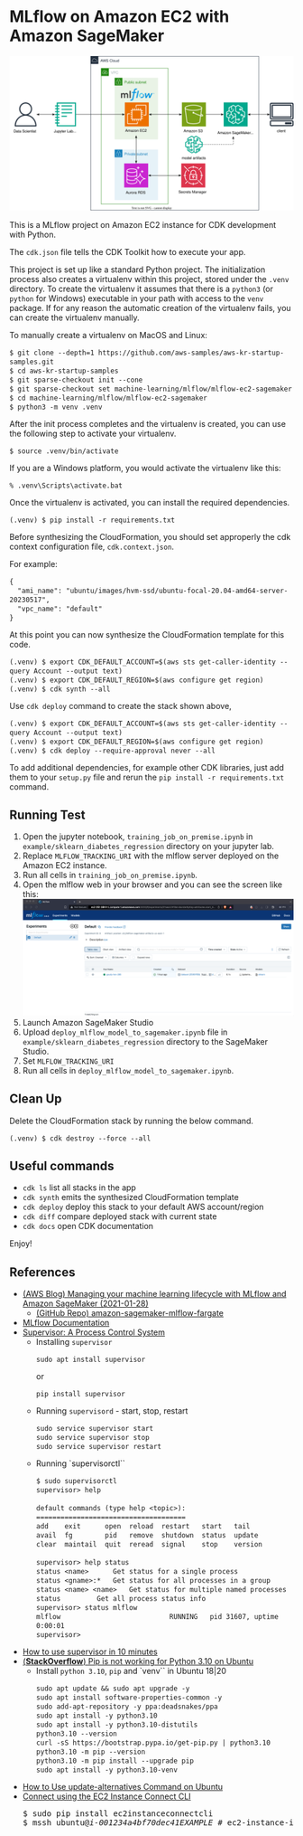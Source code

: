 
# MLflow on Amazon EC2 with Amazon SageMaker

![mlflow-sagemaker-arch](./mlflow-sagemaker-arch.svg)

This is a MLflow project on Amazon EC2 instance for CDK development with Python.

The `cdk.json` file tells the CDK Toolkit how to execute your app.

This project is set up like a standard Python project.  The initialization
process also creates a virtualenv within this project, stored under the `.venv`
directory.  To create the virtualenv it assumes that there is a `python3`
(or `python` for Windows) executable in your path with access to the `venv`
package. If for any reason the automatic creation of the virtualenv fails,
you can create the virtualenv manually.

To manually create a virtualenv on MacOS and Linux:

```
$ git clone --depth=1 https://github.com/aws-samples/aws-kr-startup-samples.git
$ cd aws-kr-startup-samples
$ git sparse-checkout init --cone
$ git sparse-checkout set machine-learning/mlflow/mlflow-ec2-sagemaker
$ cd machine-learning/mlflow/mlflow-ec2-sagemaker
$ python3 -m venv .venv
```

After the init process completes and the virtualenv is created, you can use the following
step to activate your virtualenv.

```
$ source .venv/bin/activate
```

If you are a Windows platform, you would activate the virtualenv like this:

```
% .venv\Scripts\activate.bat
```

Once the virtualenv is activated, you can install the required dependencies.

```
(.venv) $ pip install -r requirements.txt
```

Before synthesizing the CloudFormation, you should set approperly the cdk context configuration file, `cdk.context.json`.

For example:

```
{
  "ami_name": "ubuntu/images/hvm-ssd/ubuntu-focal-20.04-amd64-server-20230517",
  "vpc_name": "default"
}
```

At this point you can now synthesize the CloudFormation template for this code.

```
(.venv) $ export CDK_DEFAULT_ACCOUNT=$(aws sts get-caller-identity --query Account --output text)
(.venv) $ export CDK_DEFAULT_REGION=$(aws configure get region)
(.venv) $ cdk synth --all
```

Use `cdk deploy` command to create the stack shown above,

```
(.venv) $ export CDK_DEFAULT_ACCOUNT=$(aws sts get-caller-identity --query Account --output text)
(.venv) $ export CDK_DEFAULT_REGION=$(aws configure get region)
(.venv) $ cdk deploy --require-approval never --all
```

To add additional dependencies, for example other CDK libraries, just add
them to your `setup.py` file and rerun the `pip install -r requirements.txt`
command.


## Running Test

1. Open the jupyter notebook, `training_job_on_premise.ipynb` in `example/sklearn_diabetes_regression` directory on your jupyter lab.
2. Replace `MLFLOW_TRACKING_URI` with the mlflow server deployed on the Amazon EC2 instance.
3. Run all cells in `training_job_on_premise.ipynb`.
4. Open the mlflow web in your browser and you can see the screen like this:
   ![mlflow-v2.6.0-web-ui](./mlflow-v2.6.0-web-ui.png)
5. Launch Amazon SageMaker Studio
6. Upload `deploy_mlflow_model_to_sagemaker.ipynb` file in `example/sklearn_diabetes_regression` directory to the SageMaker Studio.
7. Set `MLFLOW_TRACKING_URI`
8. Run all cells in `deploy_mlflow_model_to_sagemaker.ipynb`.


## Clean Up

Delete the CloudFormation stack by running the below command.

```
(.venv) $ cdk destroy --force --all
```

## Useful commands

 * `cdk ls`          list all stacks in the app
 * `cdk synth`       emits the synthesized CloudFormation template
 * `cdk deploy`      deploy this stack to your default AWS account/region
 * `cdk diff`        compare deployed stack with current state
 * `cdk docs`        open CDK documentation

Enjoy!

## References

 * [(AWS Blog) Managing your machine learning lifecycle with MLflow and Amazon SageMaker (2021-01-28)](https://aws.amazon.com/blogs/machine-learning/managing-your-machine-learning-lifecycle-with-mlflow-and-amazon-sagemaker/)
   * [(GitHub Repo) amazon-sagemaker-mlflow-fargate](https://github.com/ksmin23/amazon-sagemaker-mlflow-fargate)
 * [MLflow Documentation](https://mlflow.org/docs/latest/index.html)
 * [Supervisor: A Process Control System](http://supervisord.org/)
   * Installing `supervisor`
     ```
     sudo apt install supervisor
     ```
     or
     ```
     pip install supervisor
     ```
   * Running `supervisord` - start, stop, restart
     ```
     sudo service supervisor start
     sudo service supervisor stop
     sudo service supervisor restart
     ```
   * Running `supervisorctl``
     ```
     $ sudo supervisorctl
     supervisor> help

     default commands (type help <topic>):
     =====================================
     add    exit      open  reload  restart   start   tail
     avail  fg        pid   remove  shutdown  status  update
     clear  maintail  quit  reread  signal    stop    version

     supervisor> help status
     status <name>		Get status for a single process
     status <gname>:*	Get status for all processes in a group
     status <name> <name>	Get status for multiple named processes
     status			Get all process status info
     supervisor> status mlflow
     mlflow                           RUNNING   pid 31607, uptime 0:00:01
     supervisor>
     ```
 * [How to use supervisor in 10 minutes](https://devlog.jwgo.kr/2016/11/07/how-to-use-supervisor-in-one-minute/)
 * [(**StackOverflow**) Pip is not working for Python 3.10 on Ubuntu](https://stackoverflow.com/questions/69503329/pip-is-not-working-for-python-3-10-on-ubuntu)
   * Install `python 3.10`, `pip` and `venv`` in Ubuntu 18|20
     ```
     sudo apt update && sudo apt upgrade -y
     sudo apt install software-properties-common -y
     sudo add-apt-repository -y ppa:deadsnakes/ppa
     sudo apt install -y python3.10
     sudo apt install -y python3.10-distutils
     python3.10 --version
     curl -sS https://bootstrap.pypa.io/get-pip.py | python3.10
     python3.10 -m pip --version
     python3.10 -m pip install --upgrade pip
     sudo apt install -y python3.10-venv
     ```
 * [How to Use update-alternatives Command on Ubuntu](https://linuxhint.com/update_alternatives_ubuntu/)
 * [Connect using the EC2 Instance Connect CLI](https://docs.aws.amazon.com/AWSEC2/latest/UserGuide/ec2-instance-connect-methods.html#ec2-instance-connect-connecting-ec2-cli)
   <pre>
   $ sudo pip install ec2instanceconnectcli
   $ mssh ubuntu@<i>i-001234a4bf70dec41EXAMPLE</i> # ec2-instance-id with <i>ubuntu</i> user
   </pre>